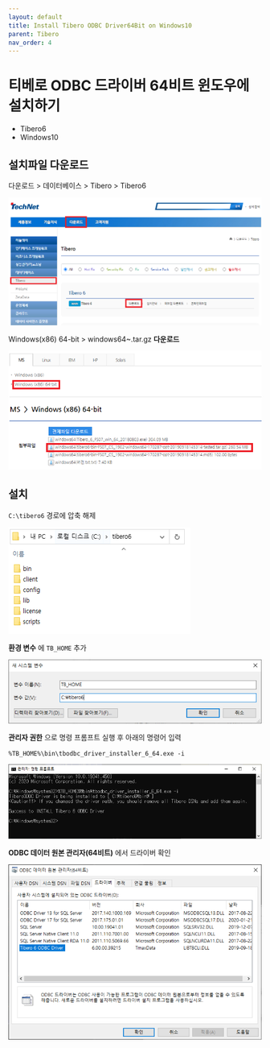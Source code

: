 ```yaml
---
layout: default
title: Install Tibero ODBC Driver64Bit on Windows10
parent: Tibero
nav_order: 4
---
```


# 티베로 ODBC 드라이버 64비트 윈도우에 설치하기

- Tibero6
- Windows10

## 설치파일 다운로드

다운로드 > 데이터베이스 > Tibero > Tibero6

![](https://github.com/MiryangJung/TIL/blob/master/assets/images/Tibero/install-tibero-odbc-driver-64bit/1.png?raw=true)

Windows(x86) 64-bit > windows64~.tar.gz __다운로드__

![](https://github.com/MiryangJung/TIL/blob/master/assets/images/Tibero/install-tibero-odbc-driver-64bit/2.png?raw=true)


## 설치

`C:\tibero6` 경로에 압축 해제

![](https://github.com/MiryangJung/TIL/blob/master/assets/images/Tibero/install-tibero-odbc-driver-64bit/3.png?raw=true)

__환경 변수__ 에 `TB_HOME` 추가

![](https://github.com/MiryangJung/TIL/blob/master/assets/images/Tibero/install-tibero-odbc-driver-64bit/4.png?raw=true)

__관리자 권한__ 으로 명령 프롬프트 실행 후 아래의 명령어 입력

```
%TB_HOME%\bin\tbodbc_driver_installer_6_64.exe -i
```

![](https://github.com/MiryangJung/TIL/blob/master/assets/images/Tibero/install-tibero-odbc-driver-64bit/5.png?raw=true)


__ODBC 데이터 원본 관리자(64비트)__ 에서 드라이버 확인

![](https://github.com/MiryangJung/TIL/blob/master/assets/images/Tibero/install-tibero-odbc-driver-64bit/6.png?raw=true)
